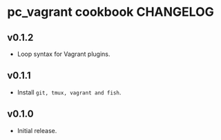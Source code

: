 pc_vagrant cookbook CHANGELOG
============================

v0.1.2
------
- Loop syntax for Vagrant plugins.

v0.1.1
------
- Install `git, tmux, vagrant and fish`.

v0.1.0
------
- Initial release.
